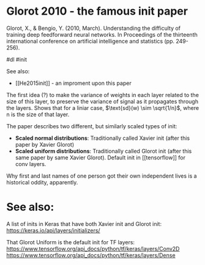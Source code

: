 # Glorot 2010 - the famous init paper

Glorot, X., & Bengio, Y. (2010, March). Understanding the difficulty of training deep feedforward neural networks. In Proceedings of the thirteenth international conference on artificial intelligence and statistics (pp. 249-256).

#dl #init

See also:
* [[He2015init]] - an improment upon this paper

The first idea (?) to make the variance of weights in each layer related to the size of this layer, to preserve the variance of signal as it propagates through the layers. Shows that for a liniar case, $\text{sd}(w) \sim \sqrt{1/n}$, where n is the size of that layer.

The paper describes two different, but similarly scaled types of init:

* **Scaled normal distributions**: Traditionally called Xavier init (after this paper by Xavier Glorot)
* **Scaled uniform distributions**: Traditionally called Glorot init (after this same paper by same Xavier Glorot). Default init in [[tensorflow]] for conv layers.

Why first and last names of one person got their own independent lives  is a historical oddity, apparently.

# See also:

A list of inits in Keras that have both Xavier init and Glorot init:
https://keras.io/api/layers/initializers/

That Glorot Uniform is the default init for TF layers:
https://www.tensorflow.org/api_docs/python/tf/keras/layers/Conv2D
https://www.tensorflow.org/api_docs/python/tf/keras/layers/Dense